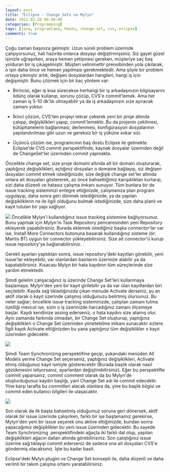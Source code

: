 ```yaml
---
layout: post
title: "Eclipse - Change Sets ve Mylyn"
date: 2012.02.28 00:49:00
categories: [Programming]
tags: [java, programlama, howto, change-set, cvs, eclipse]
comments: true
---
```

Çoğu zaman başınıza gelmiştir. Uzun süreli problem üzerinde çalışıyorsunuz, hali hazırda onlarca dosyayı değiştirmişsiniz. Siz gayet güzel işinizle uğraşırken, araya hemen yetişmesi gereken, müşteriye saç baş yolduran bir iş çıkagelmiştir. Müşteri velinimettir prensibinden yola çıkılarak, o işin daha önce ve hemen yapılması gerekmektedir. Ama şöyle bir problem ortaya çıkmıştır artık, değişen dosyalardan hangileri, hangi iş için değişmiştir. Bunu çözmek için bir kaç yöntem var: 

<!--more-->

* Birincisi, eğer iş kısa sürecekse herhangi bir iş arkadaşınızın bilgisayarını ödünç olarak kullanıp, sorunu çözüp, CVS'e commit'lemek. Ama her zaman iş 5-10 dk'lık olmayabilir ya da iş arkadaşınızın size ayıracak zamanı yoktur.

* İkinci çözüm, CVS'ten projeyi tekrar çekerek yeni bir proje altında çalışıp, değişiklikleri yapıp, commit'lemektir. Bu da projenin çekilmesi, kütüphanelerin bağlanması, derlenmesi, konfigürasyon dosyalarının yapılandırılması gibi uzun ve gereksiz bir iş yüküne sokar sizi.

* Üçüncü çözüm ise, programcının baş dostu Eclipse ile gelmekte. Eclipse'de CVS commit perspektifinde, kaynak dosyalar üzerinden değil de ChangeSet'ler üzerinden commit yapmakta.

Öncelikle change set, size proje domaini altında alt bir domain oluşturarak, yaptığınız değişiklikleri, açtığınız dosyaları o domaine bağlayıp, siz değişen dosyaları commit etmek istediğinizde, size değişik change set'ler altında onlara ait dosyaları göstererek, az önce bahsettiğimiz karışıklıktan kurtarıp, sizi daha düzenli ve hatasız çalışma imkanı sunuyor. Tüm bunlara bir de issue tracking sisteminizi entegre ettiğinizde, çalışmanıza plan program uygulayıp, daha sonra geri dönmek istediğinizde, ya da yapılan değişikliklerin ne ile ilgili olduğunu bulmak istediğinizde, size daha planlı ve kayıt tutulan bir yapı sağlıyor. 

[![](http://3.bp.blogspot.com/-8v67tJJ-k5E/T8Z73okFkQI/AAAAAAAAAag/h7RhEgnCjHE/s400/connector.jpg)](http://3.bp.blogspot.com/-8v67tJJ-k5E/T8Z73okFkQI/AAAAAAAAAag/h7RhEgnCjHE/s1600/connector.jpg) 
Öncelikle Mylyn'i kullandığınız issue tracking sistemine bağlıyorsunuz. Bunu yapmak için Mylyn'in Task Repository penceresinden yeni Repository ekleyerek yapabilirsiniz. Burada eklemek istediğiniz başka connector'lar var ise, Install More Connectors butonuna basarak kullandığınız sisteme (ör: Mantis BT) uygun bir connector yükleyebilirsiniz. Size ait connector'ü kurup issue repository'ye bağlanabilirsiniz. 

Gerekli ayarları yaptıktan sonra, issue repository'deki kayıtları görebilir, yeni issue'lar ekleyebilir, var olanlardan bazılarını üzerinize alabilir ya da kapatabilirsiniz. Kısacası Mylyn bir hata kaydının tüm süreçlerinde size yardım etmektedir. 

Şimdi gelelim çalışacağınız iş üzerinde Change Set'leri kullanmaya başlamaya. Mylyn'den yeni bir kayıt girilebilir ya da var olan kayıtlardan biri seçilebilir. Kayda sağ tıkladığınızda çıkan menude Activate derseniz, şu an aktif olarak o kayıt üzerinde çalışmış olduğunuzu belirtmiş olursunuz. Bu neler sağlar; öncelikle issue tracking sisteminizde, çalışılan zamanı tutma özelliği mevcut ise, sizin o iş üzerinizde harcadığınız zamanı ölçemeye başlar. Kaydı kendinize assing ederseniz, o hata kaydını size atamış olur. Aynı zamanda farkında olmadan, bir Change Set oluşturup, yaptığınız değişiklikleri o Change Set üzerinden yönetebilme imkanı sunacaktır sizlere. İlgili kaydı Activate ettiğinizden bu yana yaptığınız tüm değişiklikler o kayıt üzerinden gidecektir. 

[![](http://3.bp.blogspot.com/-PF5Qbw7Czvs/T8Z722nmKvI/AAAAAAAAAaY/INGge6_avtM/s400/change-set.jpg)](http://3.bp.blogspot.com/-PF5Qbw7Czvs/T8Z722nmKvI/AAAAAAAAAaY/INGge6_avtM/s1600/change-set.jpg) 

Şimdi Team Synchronizing perspektifine geçip, yukarıdaki menüden All Models yerine Change Set seçerseniz, yaptığınız değişiklikleri, Activate etmiş olduğunuz kayıt ismiyle gösterecektir (Burada başlık olarak nasıl gözükmesini istiyorsanız, ayarlardan değiştirebilirsiniz). Eğer bu perspektifte commit yaparsanız, commit comment olarak da bu Mylyn'de oluşturduğunuz kaydın başlığı, yani Change Set adı ile commit edecektir. Yine karşı tarafta bu commitleri alacak olanlara da, yine bu başlık bilgisi ve commit eden kullanıcı bilgileri ile ulaşacaktır. 

[![](http://2.bp.blogspot.com/-Are4wbvbJB0/T8Z77wRe-UI/AAAAAAAAAbQ/Qf0URNKT67k/s400/overridefadednohighlight.png)](http://2.bp.blogspot.com/-Are4wbvbJB0/T8Z77wRe-UI/AAAAAAAAAbQ/Qf0URNKT67k/s1600/overridefadednohighlight.png) 

Son olarak da ilk başta bahsetmiş olduğumuz soruna geri dönersek, aktif olarak bir issue üzerinde çalışırken, farklı bir işe başlamamız gerekirse, Mylyn'den yeni bir issue seçerek onu aktive ettiğimizde, bundan sonra yapacağımız değişiklikler bu yeni issue üzerinden gidecektir. Bu sayede Team Synchronizing  perspektifindeki ağaçta iki farklı dal olup, yapılan değişiklikleri ağacın dalları altında görebilirisiniz. Son çalıştığınız issue üzerine sağ tıklayıp commit ederseniz de sadece ona ait dosyaları CVS'e göndermiş olacaksınız. İşte bu kadar basit. 

Eclipse'deki Mylyn plugini ve Change Set konsepti ile, daha düzenli ve daha verimli bir takım çalışma ortamı yaratabilirsiniz.
